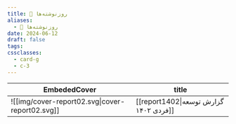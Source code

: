 ```yaml
---
title: 📅 روزنوشته‌ها
aliases:
  - 📅 روزنوشته‌ها
date: 2024-06-12
draft: false
tags: 
cssclasses:
  - card-g
  - c-3
---
```


<style>
	.giscus {
		display: none;
		}
</style>


<!-- QueryToSerialize: table without id EmbededCover, "[[" + file.name + "|" + title + "]]" as title FLATTEN choice(typeof(image)="link", embed(link(choice(typeof(image)="link", image, this.file.link))), "![[noimage2.svg]]") AS EmbededCover WHERE draft = false AND parent = [[diary|📅 روزنوشته‌ها]] -->
<!-- SerializedQuery: table without id EmbededCover, "[[" + file.name + "|" + title + "]]" as title FLATTEN choice(typeof(image)="link", embed(link(choice(typeof(image)="link", image, this.file.link))), "![[noimage2.svg]]") AS EmbededCover WHERE draft = false AND parent = [[diary|📅 روزنوشته‌ها]] -->

| EmbededCover                                    | title                                 |
| ----------------------------------------------- | ------------------------------------- |
| ![[img/cover-report02.svg\|cover-report02.svg]] | [[report1402\|گزارش توسعه فردی ۱۴۰۲]] |
<!-- SerializedQuery END -->

